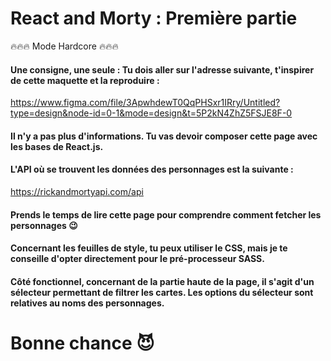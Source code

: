 # React and Morty : Première partie

🔥🔥🔥 Mode Hardcore 🔥🔥🔥

#### Une consigne, une seule : Tu dois aller sur l'adresse suivante, t'inspirer de cette maquette et la reproduire :

https://www.figma.com/file/3ApwhdewT0QqPHSxr1IRry/Untitled?type=design&node-id=0-1&mode=design&t=5P2kN4ZhZ5FSJE8F-0

#### Il n'y a pas plus d'informations. Tu vas devoir composer cette page avec les bases de React.js.

#### L'API où se trouvent les données des personnages est la suivante :

https://rickandmortyapi.com/api

#### Prends le temps de lire cette page pour comprendre comment fetcher les personnages 😉

#### Concernant les feuilles de style, tu peux utiliser le CSS, mais je te conseille d'opter directement pour le pré-processeur SASS.

#### Côté fonctionnel, concernant de la partie haute de la page, il s'agit d'un sélecteur permettant de filtrer les cartes. Les options du sélecteur sont relatives au noms des personnages.

# Bonne chance 😈
